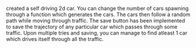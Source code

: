 created a self driving 2d car. You can change the number of cars spawning through a function which generates the cars.
The cars then follow a random path while moving through traffic.
The save button has been implemented to save the trajectory of any particular car which passes through some traffic. 
Upon multiple tries and saving, you can manage to find atleast 1 car which drives itself through all the traffic.

